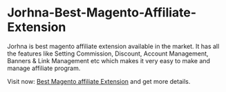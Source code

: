 # Jorhna-Best-Magento-Affiliate-Extension
Jorhna is best magento affiliate extension available in the market. It has all the features like Setting Commission, Discount, Account Management, Banners &amp; Link Management etc which makes it very easy to make and manage affiliate program.

Visit now: <a href="https://www.jorhna.com">Best Magento affiliate Extension</a> and get more details.
